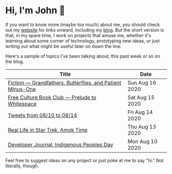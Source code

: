 # Hi, I'm John 👋

If you want to know more (maybe too much) about me, you should check out my [website](https://john.colagioia.net/) for links onward, including my [blog](https://john.colagioia.net/blog).  But the short version is that, in my spare time, I work on projects that amuse me, whether it's learning about some corner of technology, prototyping new ideas, or just writing out what might be useful later on down the line.

Here's a sample of topics I've been talking about, this past week or so on the blog.

|Title|Date|
|-----|-------|
|[Fiction — Grandfathers, Butterflies, and Patient Minus-One](https://john.colagioia.net/blog/2020/08/16/butterfly.html)|Sun Aug 16 2020|
|[Free Culture Book Club — Prelude to Whitespace](https://john.colagioia.net/blog/2020/08/15/white.html)|Sat Aug 15 2020|
|[Tweets from 08/10 to 08/14](https://john.colagioia.net/blog/media/2020/08/14/week.html)|Fri Aug 14 2020|
|[Real Life in Star Trek, Amok Time](https://john.colagioia.net/blog/2020/08/13/amok.html)|Thu Aug 13 2020|
|[Developer Journal, Indigenous Peoples Day](https://john.colagioia.net/blog/2020/08/10/indigenous.html)|Mon Aug 10 2020|

Feel free to suggest ideas on any project or just poke at me to say "hi." Not literally, though.
